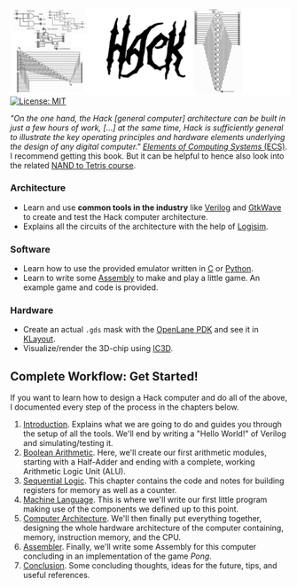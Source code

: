 ![](docs/header_design.png)
[![License: MIT](https://img.shields.io/badge/License-MIT-yellow.svg)](https://opensource.org/licenses/MIT)

_"On the one hand, the Hack [general computer] architecture can be built in just a few hours of work, [...] at the same time, Hack is sufficiently general to illustrate the key operating principles and hardware elements underlying the design of any digital computer."_ [_Elements of Computing Systems_ (ECS)](https://www.nand2tetris.org/book). I recommend getting this book. But it can be helpful to hence also look into the related [NAND to Tetris course](https://www.nand2tetris.org/course). 

### Architecture
+ Learn and use **common tools in the industry** like [Verilog]() and [GtkWave]() to create and test the Hack computer architecture.
+ Explains all the circuits of the architecture with the help of [Logisim]().
### Software
+ Learn how to use the provided emulator written in [C]() or [Python]().
+ Learn to write some [Assembly]() to make and play a little game. An example game and code is provided.
### Hardware
+ Create an actual `.gds` mask with the [OpenLane PDK](https://openlane2.readthedocs.io/en/latest/getting_started/newcomers/index.html) and see it in [KLayout](https://www.klayout.de/).
+ Visualize/render the 3D-chip using [IC3D](https://github.com/QuentinWach/IC3D).


## Complete Workflow: Get Started!
If you want to learn how to design a Hack computer and do all of the above, I documented every step of the process in the chapters below.
1. [Introduction](docs/1_Get_Started.md). Explains what we are going to do and guides you through the setup of all the tools. We'll end by writing a "Hello World!" of Verilog and simulating/testing it.
2. [Boolean Arithmetic](docs/2_Boolean_Arithmetic.md). Here, we'll create our first arithmetic modules, starting with a Half-Adder and ending with a complete, working Arithmetic Logic Unit (ALU).
3. [Sequential Logic](docs/3_Sequential_Logic.md). This chapter contains the code and notes for building registers for memory as well as a counter.
4. [Machine Language](docs/4_Machine_Language.md). This is where we'll write our first little program making use of the components we defined up to this point.
5. [Computer Architecture](docs/5_Computer_Architecture.md). We'll then finally put everything together, designing the whole hardware architecture of the computer containing, memory, instruction memory, and the CPU.
6. [Assembler](docs/6_Assembler.md). Finally, we'll write some Assembly for this computer concluding in an implementation of the game _Pong_.
7. [Conclusion](docs/7_Conclusion.md). Some concluding thoughts, ideas for the future, tips, and useful references.


